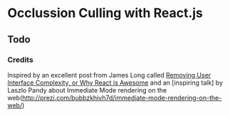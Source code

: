 # Occlussion Culling with React.js 

## Todo

### Credits
Inspired by an excellent  post from James Long called [Removing User Interface Complexity, or Why React is Awesome](http://jlongster.com/Removing-User-Interface-Complexity,-or-Why-React-is-Awesome) and an [inspiring talk] by Laszlo Pandy about Immediate Mode rendering on the web(http://prezi.com/bubbzkhivh7d/immediate-mode-rendering-on-the-web/) 
